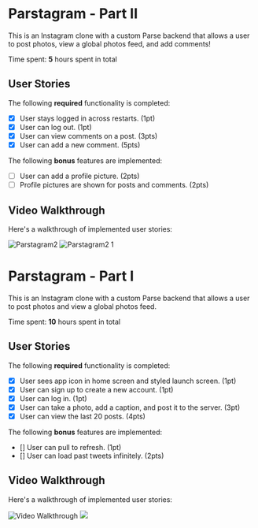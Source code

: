 # Parstagram - Part II

This is an Instagram clone with a custom Parse backend that allows a user to post photos, view a global photos feed, and add comments!

Time spent: **5** hours spent in total

## User Stories

The following **required** functionality is completed:

- [X] User stays logged in across restarts. (1pt)
- [X] User can log out. (1pt)
- [X] User can view comments on a post. (3pts)
- [X] User can add a new comment. (5pts)

The following **bonus** features are implemented:

- [ ] User can add a profile picture. (2pts)
- [ ] Profile pictures are shown for posts and comments. (2pts)

## Video Walkthrough

Here's a walkthrough of implemented user stories:

![Parstagram2](https://user-images.githubusercontent.com/72825083/118107121-3a9f1280-b393-11eb-9582-31b517e679ba.gif)
![Parstagram2 1](https://user-images.githubusercontent.com/72825083/118352348-d8bae600-b515-11eb-876d-81c63e5bf1eb.gif)

# Parstagram - Part I

This is an Instagram clone with a custom Parse backend that allows a user to post photos and view a global photos feed.

Time spent: **10** hours spent in total

## User Stories

The following **required** functionality is completed:

- [x] User sees app icon in home screen and styled launch screen. (1pt)
- [x] User can sign up to create a new account. (1pt)
- [x] User can log in. (1pt)
- [x] User can take a photo, add a caption, and post it to the server. (3pt)
- [x] User can view the last 20 posts. (4pts)

The following **bonus** features are implemented:

- [] User can pull to refresh. (1pt)
- [] User can load past tweets infinitely. (2pts)

## Video Walkthrough

Here's a walkthrough of implemented user stories:

<img src='http://g.recordit.co/Arcj5HS9lU.gif' title='Video Walkthrough' width='' alt='Video Walkthrough' />
<img src = 'http://g.recordit.co/GqYHtkAdH5.gif' />







